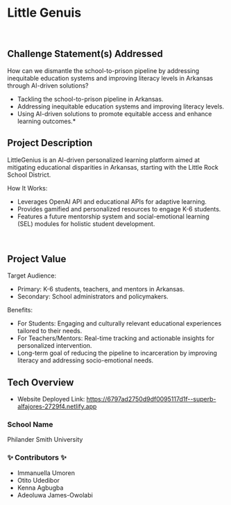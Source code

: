 # Little Genuis


​

## Challenge Statement(s) Addressed 
How can we dismantle the school-to-prison pipeline by addressing inequitable education systems and improving literacy levels in Arkansas through AI-driven solutions?

* Tackling the school-to-prison pipeline in Arkansas.
* Addressing inequitable education systems and improving literacy levels.
* Using AI-driven solutions to promote equitable access and enhance learning outcomes.*

## Project Description 
LittleGenius is an AI-driven personalized learning platform aimed at mitigating educational disparities in Arkansas, starting with the Little Rock School District.

How It Works:
* Leverages OpenAI API and educational APIs for adaptive learning.
* Provides gamified and personalized resources to engage K-6 students.
* Features a future mentorship system and social-emotional learning (SEL) modules for holistic student development.

​
## Project Value 
Target Audience:
* Primary: K-6 students, teachers, and mentors in Arkansas.
* Secondary: School administrators and policymakers.

Benefits:
* For Students: Engaging and culturally relevant educational experiences tailored to their needs.
* For Teachers/Mentors: Real-time tracking and actionable insights for personalized intervention.
* Long-term goal of reducing the pipeline to incarceration by improving literacy and addressing socio-emotional needs.
​
## Tech Overview 
* Website Deployed Link: https://6797ad2750d9df0095117d1f--superb-alfajores-2729f4.netlify.app
​
### School Name 
Philander Smith University
​
### ✨ Contributors ✨
* Immanuella Umoren
* Otito Udedibor
* Kenna Agbugba
* Adeoluwa James-Owolabi
